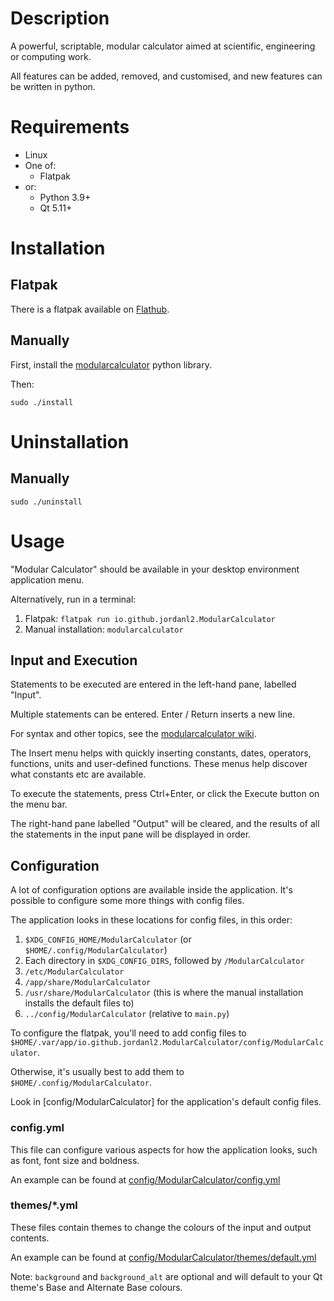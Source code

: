 # Description

A powerful, scriptable, modular calculator aimed at scientific, engineering or computing work.

All features can be added, removed, and customised, and new features can be written in python.


# Requirements

* Linux
* One of:
	* Flatpak
* or:
	* Python 3.9+
	* Qt 5.11+


# Installation

## Flatpak

There is a flatpak available on [Flathub](https://flathub.org/apps/details/io.github.jordanl2.ModularCalculator).

## Manually

First, install the [modularcalculator](https://github.com/JordanL2/ModularCalculator) python library.

Then:
```
sudo ./install
```


# Uninstallation

## Manually

```
sudo ./uninstall
```


# Usage

"Modular Calculator" should be available in your desktop environment application menu.

Alternatively, run in a terminal:

1. Flatpak: `flatpak run io.github.jordanl2.ModularCalculator`
2. Manual installation: `modularcalculator`


## Input and Execution

Statements to be executed are entered in the left-hand pane, labelled "Input".

Multiple statements can be entered. Enter / Return inserts a new line.

For syntax and other topics, see the [modularcalculator wiki](https://github.com/JordanL2/ModularCalculator/wiki).

The Insert menu helps with quickly inserting constants, dates, operators, functions, units and user-defined functions. These menus help discover what constants etc are available.

To execute the statements, press Ctrl+Enter, or click the Execute button on the menu bar.

The right-hand pane labelled "Output" will be cleared, and the results of all the statements in the input pane will be displayed in order.


## Configuration

A lot of configuration options are available inside the application. It's possible to configure some more things with config files.

The application looks in these locations for config files, in this order:

1. `$XDG_CONFIG_HOME/ModularCalculator` (or `$HOME/.config/ModularCalculator`)
2. Each directory in `$XDG_CONFIG_DIRS`, followed by `/ModularCalculator`
3. `/etc/ModularCalculator`
4. `/app/share/ModularCalculator`
5. `/usr/share/ModularCalculator` (this is where the manual installation installs the default files to)
6. `../config/ModularCalculator` (relative to `main.py`)

To configure the flatpak, you'll need to add config files to `$HOME/.var/app/io.github.jordanl2.ModularCalculator/config/ModularCalculator`.

Otherwise, it's usually best to add them to `$HOME/.config/ModularCalculator`.

Look in [config/ModularCalculator] for the application's default config files.


### config.yml

This file can configure various aspects for how the application looks, such as font, font size and boldness.

An example can be found at [config/ModularCalculator/config.yml](config/ModularCalculator/config.yml)


### themes/*.yml

These files contain themes to change the colours of the input and output contents.

An example can be found at [config/ModularCalculator/themes/default.yml](config/ModularCalculator/themes/default.yml)

Note: `background` and `background_alt` are optional and will default to your Qt theme's Base and Alternate Base colours.
